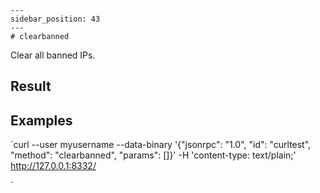 
    ---
    sidebar_position: 43
    ---
    # clearbanned

Clear all banned IPs.

## Result

## Examples

`curl --user myusername --data-binary '{"jsonrpc": "1.0", "id": "curltest", "method": "clearbanned", "params": []}' -H 'content-type: text/plain;' http://127.0.0.1:8332/

`